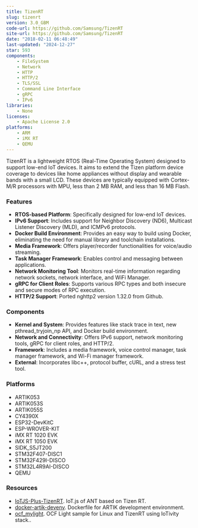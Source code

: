 ```yaml
---
title: TizenRT
slug: tizenrt
version: 3.0_GBM
code-url: https://github.com/Samsung/TizenRT
site-url: https://github.com/Samsung/TizenRT
date: "2018-02-11 06:48:49"
last-updated: "2024-12-27"
star: 593
components:
    - FileSystem
    - Network
    - HTTP
    - HTTP/2
    - TLS/SSL
    - Command Line Interface
    - gRPC
    - IPv6
libraries:
    - None
licenses:
    - Apache License 2.0
platforms:
    - ARM
    - iMX RT
    - QEMU
---
```

TizenRT is a lightweight RTOS (Real-Time Operating System) designed to support low-end IoT devices. It aims to extend the Tizen platform device coverage to devices like home appliances without display and wearable bands with a small LCD. These devices are typically equipped with Cortex-M/R processors with MPU, less than 2 MB RAM, and less than 16 MB Flash.

<!--more-->

### Features

- **RTOS-based Platform**: Specifically designed for low-end IoT devices.
- **IPv6 Support**: Includes support for Neighbor Discovery (ND6), Multicast Listener Discovery (MLD), and ICMPv6 protocols.
- **Docker Build Environment**: Provides an easy way to build using Docker, eliminating the need for manual library and toolchain installations.
- **Media Framework**: Offers player/recorder functionalities for voice/audio streaming.
- **Task Manager Framework**: Enables control and messaging between applications.
- **Network Monitoring Tool**: Monitors real-time information regarding network sockets, network interface, and WiFi Manager.
- **gRPC for Client Roles**: Supports various RPC types and both insecure and secure modes of RPC execution.
- **HTTP/2 Support**: Ported nghttp2 version 1.32.0 from Github.

### Components

- **Kernel and System**: Provides features like stack trace in text, new pthread_tryjoin_np API, and Docker build environment.
- **Network and Connectivity**: Offers IPv6 support, network monitoring tools, gRPC for client roles, and HTTP/2.
- **Framework**: Includes a media framework, voice control manager, task manager framework, and Wi-Fi manager framework.
- **External**: Incorporates libc++, protocol buffer, cURL, and a stress test tool.

### Platforms

- ARTIK053
- ARTIK053S
- ARTIK055S
- CY4390X
- ESP32-DevKitC
- ESP-WROVER-KIT
- iMX RT 1020 EVK
- iMX RT 1050 EVK
- SIDK_S5JT200
- STM32F407-DISC1
- STM32F429I-DISCO
- STM32L4R9AI-DISCO
- QEMU

### Resources
<!--github-projects-->
- [IoTJS-Plus-TizenRT](https://github.com/SKKU-ESLAB/IoTJS-Plus-TizenRT). IoT.js of ANT based on Tizen RT.
- [docker-artik-devenv](https://github.com/webispy/docker-artik-devenv). Dockerfile for ARTIK development environment.
- [ocf_mylight](https://github.com/webispy/ocf_mylight). OCF Light sample for Linux and TizenRT using IoTivity stack..